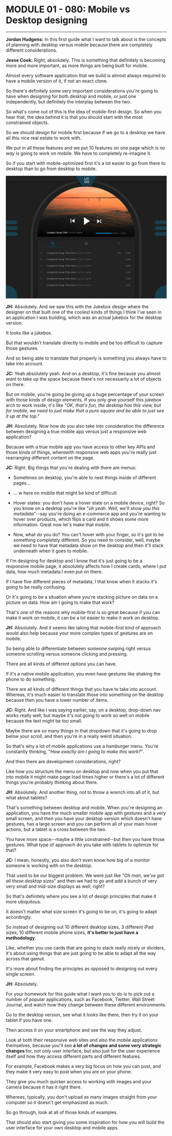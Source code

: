 # MODULE 01 - 080: Mobile vs Desktop designing

***

**Jordan Hudgens:** In this first guide what I want to 
talk about is the concepts of planning with desktop versus mobile 
because there are completely different considerations.

**Jesse Cook:** Right, absolutely. This is something that definitely is becoming more and more important, as more things are being built for mobile.   

Almost every software application that we build is almost always required to have a mobile version of it, if not an exact clone.  

 So there's definitely some very important considerations you're going to have when designing for both desktop and mobile, or just  one independently, but definitely the interplay between the two.  

So what's come out of this is the idea of mobile-first design. So  when you hear that, the idea behind it is that you should start with the  most constrained objects.  

 So we should design for mobile first because if we go to a desktop we have all this nice real estate to work with. 

We  put in all these features and we put 10 features on one page which is *no way* is going to work on mobile. We have to completely re-imagine it. 

So if you start with mobile-optimized first it's a lot easier to go from there
 to desktop than to go from desktop to mobile.  

![IMG](./01-080_IMG1.png)

**JH:** Absolutely. And we saw this with the Jukebox design where the designer on that built one of the coolest kinds of things I think I've seen in an application I was building, which was an actual jukebox for the desktop version.  

 It looks like a jukebox.  

But that wouldn't translate directly to mobile and be too difficult to capture those gestures.  

 And so being able to translate that properly is something you always have to take into account.  

**JC:** Yeah absolutely yeah. And on a desktop, it's fine because you almost *want* to take up the space because there's not necessarily a lot of objects on there.   

But on mobile, you're going be giving up a huge percentage of your screen with those kinds of design elements. If you only give yourself this jukebox arch to work inside, it's like "*OK, that's fun, the desktop has this view, but for mobile, we need to just make that a pure square and be able to just see it up at the top*."

**JH:** Absolutely. Now how do you also take into consideration the difference between designing a true mobile app versus just a responsive web application?   

Because with a true mobile app you have access to other key APIs and those kinds of things, wherewith responsive web apps you're really just rearranging different content on the page.

**JC:** Right. Big things that you're dealing with there  are menus: 

* Sometimes on desktop, you're able to nest things inside of different pages...

* ... w here on mobile that might be kind of difficult
- Hover states: you don't have a hover state on a mobile device, right? So you 
  know on a desktop you're like "*oh yeah. Well, we'll show you this 
  metadata*"--say you're doing an e-commerce app and you're wanting to hover
   over products, which flips a card and it shows some more information. 
  Great now let's make that mobile.  

- Now, what do you do? You can't hover with your finger, so it's got to be something completely different. So you need to consider, well, maybe we need to have that metadata show on the desktop and then it'll stack underneath when it goes to mobile.

If I'm designing for desktop and I know that it's just going to be a responsive mobile page, it absolutely affects how I create cards, where I  put data, how much metadata I even put on there. 

 If I have five  different pieces of metadata, I that know when it stacks it's going to 
be really confusing.    

Or it's going to be a situation where you're stacking picture on data on a picture on data. How am I going to make that work?  

That's one of the reasons why mobile-first is so great because if you can make it work on mobile, it can be a lot easier to make it work on desktop.  

**JH:** Absolutely. And it seems like taking that mobile-first kind of approach would also help because your more complex types of gestures are on mobile.   

So being able to differentiate between someone swiping right versus someone scrolling versus someone clicking and pressing.   

There are all kinds of different options you can have.  

 If it's a native mobile application, you even have gestures like shaking the phone to do something.  

 There are all kinds of different things that you have to take into account. Whereas, it's much easier to translate those into something on the desktop because then you have a lower number of items.  

**JC:** Right. And like I was saying earlier, say, on a desktop, drop-down nav works really well, but maybe it's not going to work so well on mobile because the text might be too small.  

 Maybe there are so many things in that dropdown that it's going to drop below your 
scroll, and then you're in a really weird situation.   

So that's why a lot  of mobile applications use a hamburger menu. You're constantly 
thinking, "*How exactly am I going to make this work?*".  

And then there are development considerations, right?   

Like how you structure the menu on desktop and now when you put that into mobile it 
might make page load times higher or there's a lot of different things you're probably thinking about there.  

**JH:** Absolutely. And another thing, not to throw a wrench into all of it, but what about tablets?  

 That's something between desktop and mobile. When you're designing an application, you have the much smaller mobile app with gestures and a very small screen, and then 
you have your desktop version which doesn't have gestures, has a large screen and you can perform all of your main hover actions, but a tablet is a cross between the two.   

You have more space--maybe a little constrained--but then you have those gestures. What type of approach do you take with tablets to optimize for that?  

**JC:** I mean, honestly, you also don't even know how big of a monitor someone is working with on the desktop.   

That used to be our biggest problem. We were just like "*Oh man, we've got all these 
desktop sizes*" and then we had to go and add a bunch of very very small 
and mid-size displays as well, right?   

So that's definitely where you see  a lot of design principles that make it more ubiquitous.   

It doesn't matter what size screen it's going to be on, it's going to adapt accordingly.   

So instead of designing out 10 different desktop sizes, 3 different iPad sizes, 10 different mobile phone sizes, **it's better to just have a methodology**.   

Like, whether you use cards that are going to stack really nicely or dividers, it's about using things that are just going to be able to adapt all the way across that gamut.   

It's more about  finding the principles as opposed to designing out every single screen.  

**JH:** Absolutely.  

For your homework for this guide what I want you to do is to pick out  a number of popular applications, such as Facebook, Twitter, Wall Street Journal, and watch how they change between these different environments.   

Go to the desktop version, see what it looks like there, then try it on your tablet if you have one.  

Then access it on your smartphone and see the way they adjust.   

Look at both their responsive web sites and also the mobile applications themselves, because you'll see **a lot of changes and some very strategic changes** for, not only user interface, but also just for the user experience itself and how they 
access different parts and different features.   

For example, Facebook makes a very big focus on how you can post, and they make it very easy to post when you are on your phone.   

They give you much quicker access to  working with images and your camera because it has it right there.   

Whereas, typically, you don't upload as many images straight from your 
computer so it doesn't get emphasized as much.  

So go through, look at all of those kinds of examples.   

That should also start giving you some inspiration for how you will build the user 
interface for your own desktop and mobile apps.
